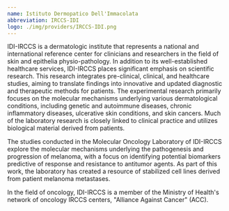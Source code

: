 ```yaml
---
name: Istituto Dermopatico Dell'Immacolata
abbreviation: IRCCS-IDI
logo: ./img/providers/IRCCS-IDI.png
---
```


IDI-IRCCS is a dermatologic institute that represents a national and international reference center for clinicians and researchers in the field of skin and epithelia physio-pathology. In addition to its well-established healthcare services, IDI-IRCCS places significant emphasis on scientific research. This research integrates pre-clinical, clinical, and healthcare studies, aiming to translate findings into innovative and updated diagnostic and therapeutic methods for patients.
The experimental research primarily focuses on the molecular mechanisms underlying various dermatological conditions, including genetic and autoimmune diseases, chronic inflammatory diseases, ulcerative skin conditions, and skin cancers. Much of the laboratory research is closely linked to clinical practice and utilizes biological material derived from patients.

The studies conducted in the Molecular Oncology Laboratory of IDI-IRCCS explore the molecular mechanisms underlying the pathogenesis and progression of melanoma, with a focus on identifying potential biomarkers predictive of response and resistance to antitumor agents. As part of this work, the laboratory has created a resource of stabilized cell lines derived from patient melanoma metastases.

In the field of oncology, IDI-IRCCS is a member of the Ministry of Health's network of oncology IRCCS centers, "Alliance Against Cancer" (ACC).
